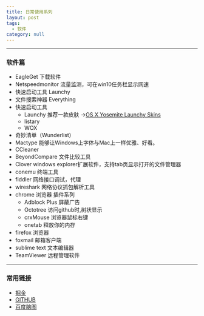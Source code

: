 ```yaml
---
title: 日常使用系列
layout: post
tags:
  - 软件
category: null
---
```

----
### 软件篇    

- EagleGet 下载软件
- Netspeedmonitor 流量监测，可在win10任务栏显示网速
- 快速启动工具 Launchy
- 文件搜索神器 Everything
- 快速启动工具
   * Launchy  推荐一款皮肤 ->[OS X Yosemite Launchy Skins](http://afgdesign.deviantart.com/art/OS-X-Yosemite-Launchy-Skins-459715719 "OS X Yosemite Launchy Skins")
   * listary
   * WOX
- 奇妙清单（Wunderlist）
- Mactype  能够让Windows上字体与Mac上一样优雅、好看。
- CCleaner 
- BeyondCompare  文件比较工具
- Clover windows explorer扩展软件，支持tab页显示打开的文件管理器
- conemu  终端工具
- fiddler  网络接口调试，代理
- wireshark 网络协议抓包解析工具    
- chrome 浏览器
    插件系列
    * Adblock Plus  屏蔽广告
    * Octotree  访问github时,树状显示
    * crxMouse  浏览器鼠标右键
    * onetab  释放你的内存
- firefox 浏览器
- foxmail 邮箱客户端
- sublime text  文本编辑器
- TeamViewer  远程管理软件
----
### 常用链接
- [掘金](https://juejin.im/timeline "掘金")
- [GITHUB](https://github.com/ "GITHUB")
- [百度脑图](http://naotu.baidu.com/ "百度脑图")